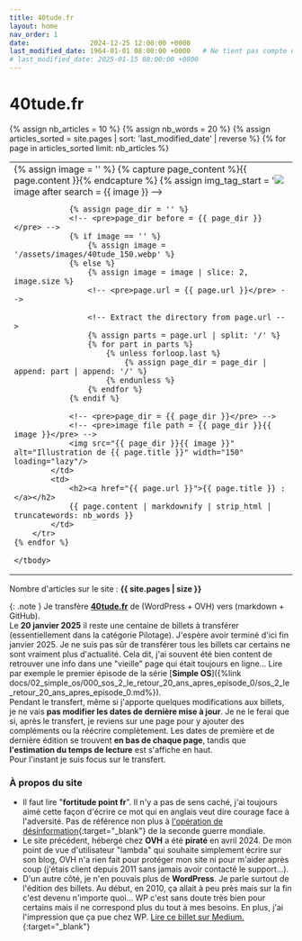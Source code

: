 ```yaml
---
title: 40tude.fr
layout: home
nav_order: 1
date:               2024-12-25 12:00:00 +0000
last_modified_date: 1964-01-01 08:00:00 +0000   # Ne tient pas compte de cette page dans les pages récemment mises à jour
# last_modified_date: 2025-01-15 08:00:00 +0000
---
```



# 40tude.fr 

<table>
    <tbody>
    {% assign nb_articles = 10 %}
    {% assign nb_words = 20 %}
    {% assign articles_sorted = site.pages | sort: 'last_modified_date' | reverse %}
    {% for page in articles_sorted limit: nb_articles %}
        <tr>
            <td>
                <!-- Extract image if it exists --> 
                {% assign image = '' %} 
                <!-- <pre>image before search = {{ image }}</pre> -->
                {% capture page_content %}{{ page.content }}{% endcapture %} 
                {% assign img_tag_start = '<img src="' %} 
                {% assign parts = page_content | split: img_tag_start %} 
                {% if parts.size > 1 %}
                    {% assign img_part = parts[1] %}
                    {% assign image = img_part | split: '"' | first %}
                {% endif %}
                <!-- <pre>image after search = {{ image }}</pre>  -->
                
                {% assign page_dir = '' %} 
                <!-- <pre>page_dir before = {{ page_dir }}</pre> -->
                {% if image == '' %} 
                    {% assign image = '/assets/images/40tude_150.webp' %} 
                {% else %} 
                    {% assign image = image | slice: 2, image.size %}
                    <!-- <pre>page.url = {{ page.url }}</pre> -->

                    <!-- Extract the directory from page.url --> 
                    {% assign parts = page.url | split: '/' %} 
                    {% for part in parts %} 
                        {% unless forloop.last %} 
                            {% assign page_dir = page_dir | append: part | append: '/' %} 
                        {% endunless %} 
                    {% endfor %}
                {% endif %}

                <!-- <pre>page_dir = {{ page_dir }}</pre> -->
                <!-- <pre>image file path = {{ page_dir }}{{ image }}</pre> -->
                <img src="{{ page_dir }}{{ image }}" alt="Illustration de {{ page.title }}" width="150" loading="lazy"/>
            </td>
            <td>
                <h2><a href="{{ page.url }}">{{ page.title }} :</a></h2>
                {{ page.content | markdownify | strip_html | truncatewords: nb_words }}
            </td>
        </tr>
    {% endfor %}

    </tbody>
</table>

Nombre d'articles sur le site : **{{ site.pages | size }}**

{: .note }
Je transfère [**40tude.fr**](https://www.40tude.fr/) de (WordPress + OVH) vers (markdown + GitHub).  
Le **20 janvier 2025** il reste une centaine de billets à transférer (essentiellement dans la catégorie Pilotage). J'espère avoir terminé d'ici fin janvier 2025. Je ne suis pas sûr de transférer tous les billets car certains ne sont vraiment plus d'actualité. Cela dit, j'ai souvent été bien content de retrouver une info dans une "vieille" page qui était toujours en ligne... Lire par exemple le premier épisode de la série [**Simple OS**]({%link docs/02_simple_os/000_sos_2_le_retour_20_ans_apres_episode_0/sos_2_le_retour_20_ans_apres_episode_0.md%}).     
Pendant le transfert, même si j'apporte quelques modifications aux billets, je ne vais **pas modifier les dates de dernière mise à jour**. Je ne le ferai que si, après le transfert, je reviens sur une page pour y ajouter des compléments ou la réécrire complètement. Les dates de première et de dernière édition se trouvent **en bas de chaque page**, tandis que **l'estimation du temps de lecture** est s'affiche en haut.  
Pour l'instant je suis focus sur le transfert.

### À propos du site   
* Il faut lire "**fortitude point fr**". Il n'y a pas de sens caché, j'ai toujours aimé cette façon d'écrire ce mot qui en anglais veut dire courage face à l'adversité. Pas de référence non plus à [l'opération de désinformation](https://fr.wikipedia.org/wiki/Op%C3%A9ration_Fortitude){:target="_blank"} de la seconde guerre mondiale.  
* Le site précédent, hébergé chez **OVH** a été **piraté** en avril 2024. De mon point de vue d'utilisateur "lambda" qui souhaite simplement écrire sur son blog, OVH n'a rien fait pour protéger mon site ni pour m'aider après coup (j'étais client depuis 2011 sans jamais avoir contacté le support...).
* D'un autre côté, je n'en pouvais plus de **WordPress**. Je parle surtout de l'édition des billets. Au début, en 2010, ça allait à peu près mais sur la fin c'est devenu n'importe quoi...  WP c'est sans doute très bien pour certains mais il ne correspond plus du tout à mes besoins. En plus, j'ai l'impression que ça pue chez WP. [Lire ce billet sur Medium.](https://medium.com/notes-and-theories/this-man-controls-40-of-the-internet-and-its-a-problem-1b37a66e6185){:target="_blank"}
